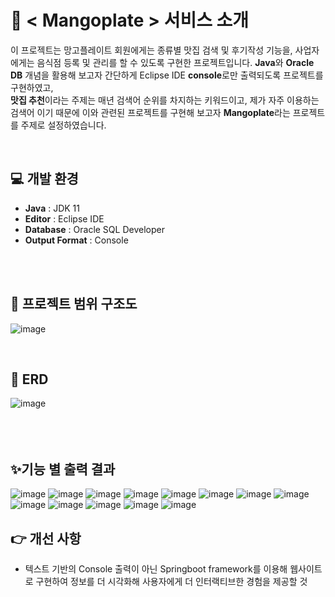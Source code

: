 # 📖 < Mangoplate > 서비스 소개
이 프로젝트는 망고플레이트 회원에게는 종류별 맛집 검색 및 후기작성 기능을, 사업자에게는 음식점 등록 및 관리를 할 수 있도록 구현한 프로젝트입니다. **Java**와 **Oracle DB** 개념을 활용해 보고자
간단하게 Eclipse IDE **console**로만 출력되도록 프로젝트를 구현하였고,     
**맛집 추천**이라는 주제는 매년 검색어 순위를 차지하는 키워드이고, 제가 자주 이용하는 검색어 이기 때문에 이와 관련된 프로젝트를
구현해 보고자 **Mangoplate**라는 프로젝트를 주제로 설정하였습니다.

 
  
   <br/>
          
## 💻 개발 환경
- **Java** : JDK 11
- **Editor** : Eclipse IDE
- **Database** : Oracle SQL Developer
- **Output Format** : Console
<br/>
<br>
     
## 🌱 프로젝트 범위 구조도
![image](https://github.com/choihjhj/Mangoplate/assets/148078504/7b5f19e7-540a-45ec-9143-9261df225999)

   <br>
       
## 🧩 ERD
![image](https://github.com/choihjhj/Mangoplate/assets/148078504/d8bfde4f-ca3d-481a-b538-f872ad6c2580)
<br>
<br>     
<br>
## ✨기능 별 출력 결과     
![image](https://github.com/choihjhj/Mangoplate/assets/148078504/11321870-897c-456f-b10a-854a0d95aba0)
![image](https://github.com/choihjhj/Mangoplate/assets/148078504/2c7c9906-6a48-4fa5-9c1f-bfcd1805b094)
![image](https://github.com/choihjhj/Mangoplate/assets/148078504/47f8bb02-f471-45f9-a386-7672e16b51d7)
![image](https://github.com/choihjhj/Mangoplate/assets/148078504/b0d8195d-f87d-4830-b848-653bbd2d774e)
![image](https://github.com/choihjhj/Mangoplate/assets/148078504/62dffc9b-626c-4a0c-9840-3578a81760a2)
![image](https://github.com/choihjhj/Mangoplate/assets/148078504/f21fca67-581a-46ca-bd95-18e5bdcfaa93)
![image](https://github.com/choihjhj/Mangoplate/assets/148078504/0492f7e0-29c4-4213-b972-fee78a152234)
![image](https://github.com/choihjhj/Mangoplate/assets/148078504/f373b5bf-0344-4366-8ed8-48877607d203)
![image](https://github.com/choihjhj/Mangoplate/assets/148078504/c57b2331-3e37-4a13-acf2-61eb8d765000)
![image](https://github.com/choihjhj/Mangoplate/assets/148078504/e9096bde-c2cd-4532-937e-a35b66a024d2)
![image](https://github.com/choihjhj/Mangoplate/assets/148078504/6ca2c2a1-0bd9-4e1e-bdd7-fb4a9e05d0b2)
![image](https://github.com/choihjhj/Mangoplate/assets/148078504/fd971745-69be-4394-a74f-628a117f49af)
![image](https://github.com/choihjhj/Mangoplate/assets/148078504/7175d6e3-12d7-4751-ac59-3d7e8b675b06)


       
## 👉 개선 사항
- 텍스트 기반의 Console 출력이 아닌 Springboot framework를 이용해 웹사이트로 구현하여 정보를 더 시각화해 사용자에게 더 인터랙티브한 경험을 제공할 것
<!--
콘솔로 출력하는 것과 웹사이트로 프로젝트를 구현하는 것은 매우 다른 접근 방식과 목적을 가지고 있습니다. 여러 측면에서 이 두 방법 간의 차이를 살펴보겠습니다:

사용자 경험과 시각화:

콘솔 출력: 주로 텍스트 기반의 정보를 단순하게 출력하며, 사용자와의 상호작용이 제한적입니다. 시각적인 요소가 부족하며 특별한 디자인이나 사용자 경험이 필요하지 않습니다.
웹사이트: 웹사이트는 사용자에게 더 풍부하고 인터랙티브한 경험을 제공할 수 있습니다. 그래픽, 애니메이션, 사용자 입력 등을 활용하여 정보를 시각적으로 전달하고 상호작용을 통해 사용자와 소통합니다.
접근성과 사용자 도달성:

콘솔 출력: 텍스트 기반이기 때문에 특별한 도구나 지식 없이도 기본적인 정보를 얻을 수 있습니다. 그러나 대화형이나 그래픽 요소가 없어 비전 또는 기타 장애를 가진 사용자에게는 제한적일 수 있습니다.
웹사이트: 웹은 다양한 디바이스와 브라우저를 지원하며, 웹 표준을 준수함으로써 높은 접근성을 제공합니다. 다양한 사용자 그룹에게 적합한 사용자 경험을 제공할 수 있습니다.
기능과 확장성:

콘솔 출력: 주로 텍스트 기반의 간단한 출력에 사용되며, 대규모의 데이터 처리나 다양한 기능을 제공하기에는 한계가 있습니다.
웹사이트: 더 많은 기능을 통합할 수 있으며, 데이터 시각화, 사용자 계정 관리, 외부 API 연동 등 다양한 기능을 제공할 수 있습니다. 또한, 웹은 다양한 플러그인 및 라이브러리를 활용하여 확장성을 높일 수 있습니다.
배포 및 유지 보수:

콘솔 출력: 단일 환경에서 실행되는 경우가 많아 배포가 상대적으로 간단할 수 있지만, 업데이트 및 유지 보수에 제한이 있을 수 있습니다.
웹사이트: 다양한 사용자 환경에서 동작해야 하므로 배포 및 유지 보수에 더 많은 고려가 필요합니다. 그러나 웹 기술의 발전으로 자동화된 배포 및 지속적 통합(CI/CD)도구를 활용하여 효율적으로 관리할 수 있습니다.
콘솔 출력과 웹사이트는 각각의 상황과 목적에 따라 선택되어야 하며, 프로젝트의 성격과 사용자 요구에 맞게 적절한 방법을 선택하는 것이 중요합니다.
-->
  
   
 <!-- 
<img width="500" alt="image" src="https://github.com/choihjhj/Mangoplate/assets/148078504/2c7c9906-6a48-4fa5-9c1f-bfcd1805b094">
<img width="500" alt="image" src="https://github.com/choihjhj/Mangoplate/assets/148078504/47f8bb02-f471-45f9-a386-7672e16b51d7">
<img width="500" alt="image" src="https://github.com/choihjhj/Mangoplate/assets/148078504/b0d8195d-f87d-4830-b848-653bbd2d774e">
<img width="500" alt="image" src="https://github.com/choihjhj/Mangoplate/assets/148078504/62dffc9b-626c-4a0c-9840-3578a81760a2">
<img width="500" alt="image" src="https://github.com/choihjhj/Mangoplate/assets/148078504/f21fca67-581a-46ca-bd95-18e5bdcfaa93">
<img width="500" alt="image" src="https://github.com/choihjhj/Mangoplate/assets/148078504/0492f7e0-29c4-4213-b972-fee78a152234">
<img width="500" alt="image" src="https://github.com/choihjhj/Mangoplate/assets/148078504/f373b5bf-0344-4366-8ed8-48877607d203">
<img width="500" alt="image" src="https://github.com/choihjhj/Mangoplate/assets/148078504/c57b2331-3e37-4a13-acf2-61eb8d765000">
<img width="500" alt="image" src="https://github.com/choihjhj/Mangoplate/assets/148078504/e9096bde-c2cd-4532-937e-a35b66a024d2">
<img width="500" alt="image" src="https://github.com/choihjhj/Mangoplate/assets/148078504/6ca2c2a1-0bd9-4e1e-bdd7-fb4a9e05d0b2">
<img width="500" alt="image" src="https://github.com/choihjhj/Mangoplate/assets/148078504/fd971745-69be-4394-a74f-628a117f49af">
<img width="500" alt="image" src="https://github.com/choihjhj/Mangoplate/assets/148078504/7175d6e3-12d7-4751-ac59-3d7e8b675b06">

-->










